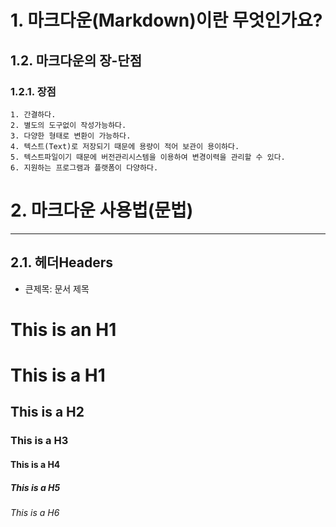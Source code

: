 

# 1. 마크다운(Markdown)이란 무엇인가요?

## 1.2. 마크다운의 장-단점

### 1.2.1. 장점



```
1. 간결하다.
2. 별도의 도구없이 작성가능하다.
3. 다양한 형태로 변환이 가능하다.
4. 텍스트(Text)로 저장되기 때문에 용량이 적어 보관이 용이하다.
5. 텍스트파일이기 때문에 버전관리시스템을 이용하여 변경이력을 관리할 수 있다.
6. 지원하는 프로그램과 플랫폼이 다양하다.
```


# 2. 마크다운 사용법(문법)

---

## 2.1. 헤더Headers



- 큰제목: 문서 제목

This is an H1
=======



# This is a H1
## This is a H2
### This is a H3
#### This is a H4
##### This is a H5
###### This is a H6
